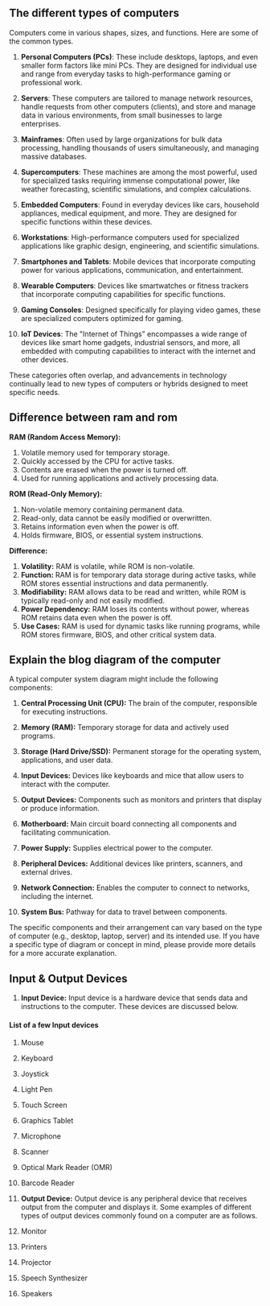 
##  The different types of computers
Computers come in various shapes, sizes, and functions. Here are some of the common types.

1. **Personal Computers (PCs)**: These include desktops, laptops, and even smaller form factors like mini PCs. They are designed for individual use and range from everyday tasks to high-performance gaming or professional work.

2. **Servers**: These computers are tailored to manage network resources, handle requests from other computers (clients), and store and manage data in various environments, from small businesses to large enterprises.

3. **Mainframes**: Often used by large organizations for bulk data processing, handling thousands of users simultaneously, and managing massive databases.

4. **Supercomputers**: These machines are among the most powerful, used for specialized tasks requiring immense computational power, like weather forecasting, scientific simulations, and complex calculations.

5. **Embedded Computers**: Found in everyday devices like cars, household appliances, medical equipment, and more. They are designed for specific functions within these devices.

6. **Workstations**: High-performance computers used for specialized applications like graphic design, engineering, and scientific simulations.

7. **Smartphones and Tablets**: Mobile devices that incorporate computing power for various applications, communication, and entertainment.

8. **Wearable Computers**: Devices like smartwatches or fitness trackers that incorporate computing capabilities for specific functions.

9. **Gaming Consoles**: Designed specifically for playing video games, these are specialized computers optimized for gaming.

10. **IoT Devices**: The "Internet of Things" encompasses a wide range of devices like smart home gadgets, industrial sensors, and more, all embedded with computing capabilities to interact with the internet and other devices.

These categories often overlap, and advancements in technology continually lead to new types of computers or hybrids designed to meet specific needs.

## Difference between ram and rom 

**RAM (Random Access Memory):**
1. Volatile memory used for temporary storage.
2. Quickly accessed by the CPU for active tasks.
3. Contents are erased when the power is turned off.
4. Used for running applications and actively processing data.

**ROM (Read-Only Memory):**
1. Non-volatile memory containing permanent data.
2. Read-only, data cannot be easily modified or overwritten.
3. Retains information even when the power is off.
4. Holds firmware, BIOS, or essential system instructions.

**Difference:**
1. **Volatility:** RAM is volatile, while ROM is non-volatile.
2. **Function:** RAM is for temporary data storage during active tasks, while ROM stores essential instructions and data permanently.
3. **Modifiability:** RAM allows data to be read and written, while ROM is typically read-only and not easily modified.
4. **Power Dependency:** RAM loses its contents without power, whereas ROM retains data even when the power is off.
5. **Use Cases:** RAM is used for dynamic tasks like running programs, while ROM stores firmware, BIOS, and other critical system data.

## Explain the blog diagram of the computer

A typical computer system diagram might include the following components:

1. **Central Processing Unit (CPU):** The brain of the computer, responsible for executing instructions.

2. **Memory (RAM):** Temporary storage for data and actively used programs.

3. **Storage (Hard Drive/SSD):** Permanent storage for the operating system, applications, and user data.

4. **Input Devices:** Devices like keyboards and mice that allow users to interact with the computer.

5. **Output Devices:** Components such as monitors and printers that display or produce information.

6. **Motherboard:** Main circuit board connecting all components and facilitating communication.

7. **Power Supply:** Supplies electrical power to the computer.

8. **Peripheral Devices:** Additional devices like printers, scanners, and external drives.

9. **Network Connection:** Enables the computer to connect to networks, including the internet.

10. **System Bus:** Pathway for data to travel between components.

The specific components and their arrangement can vary based on the type of computer (e.g., desktop, laptop, server) and its intended use. If you have a specific type of diagram or concept in mind, please provide more details for a more accurate explanation.

## Input & Output Devices
1. **Input Device:** Input device is a hardware device that sends data and instructions to the computer. These devices are discussed below.
#### List of a few Input devices
1. Mouse
2. Keyboard
3. Joystick
4. Light Pen
5. Touch Screen
6. Graphics Tablet
7. Microphone
8. Scanner
9. Optical Mark Reader (OMR)
10. Barcode Reader

2. **Output Device:** Output device is any peripheral device that receives output from the computer and displays it. Some examples of different types of output devices commonly found on a computer are as follows.
1. Monitor
2. Printers
3. Projector
4. Speech Synthesizer
5. Speakers
   
